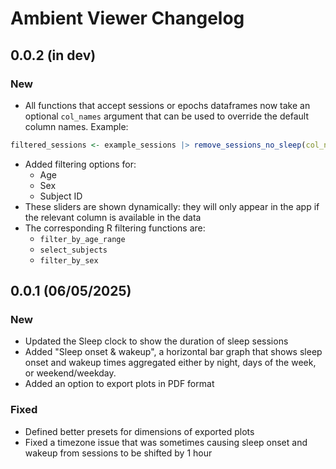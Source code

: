 # Ambient Viewer Changelog

## 0.0.2 (in dev)

### New

- All functions that accept sessions or epochs dataframes now take an optional `col_names` argument that can be used to override the default column names. Example:

```r
filtered_sessions <- example_sessions |> remove_sessions_no_sleep(col_names = list(sleep_period = "time_asleep"))
```

- Added filtering options for:
  - Age
  - Sex
  - Subject ID
- These sliders are shown dynamically: they will only appear in the app if the relevant column is available in the data
- The corresponding R filtering functions are:
  - `filter_by_age_range`
  - `select_subjects`
  - `filter_by_sex`

## 0.0.1 (06/05/2025)

### New

- Updated the Sleep clock to show the duration of sleep sessions
- Added "Sleep onset & wakeup", a horizontal bar graph that shows sleep onset and wakeup times aggregated either by night, days of the week, or weekend/weekday.
- Added an option to export plots in PDF format

### Fixed

- Defined better presets for dimensions of exported plots
- Fixed a timezone issue that was sometimes causing sleep onset and wakeup from sessions to be shifted by 1 hour
